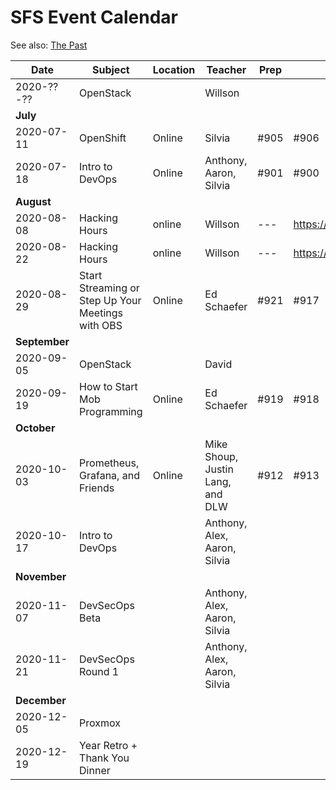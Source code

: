 # SFS Event Calendar

See also: [The Past](schedule-past.md)

| Date          | Subject   | Location     | Teacher           | Prep | Post | Promote | Payout |
| ------------- | --------- | ------------ | ----------------- | ---- | ---- | ------- | ------ |
| 2020-??-??    | OpenStack |  | Willson |  |  |  |  |
| **July**      |
| 2020-07-11    | OpenShift | Online | Silvia | #905 | #906 | #907 | #908 |
| 2020-07-18    | Intro to DevOps | Online | Anthony, Aaron, Silvia | #901 | #900 | #902 | #903 |
| **August**    |
| 2020-08-08    | Hacking Hours | online | Willson | --- | https://www.meetup.com/sofreeus/events/272387182/ | --- | --- |
| 2020-08-22    | Hacking Hours | online | Willson | --- | https://www.meetup.com/sofreeus/events/272387196/ | --- | --- |
| 2020-08-29    | Start Streaming or Step Up Your Meetings with OBS | Online | Ed Schaefer | #921 | #917 | #923 | #924 |
| **September** |
| 2020-09-05    | OpenStack |  | David |  |  |  |  |
| 2020-09-19    | How to Start Mob Programming | Online | Ed Schaefer | #919 | #918 | #920 | #922 |
| **October**   |
| 2020-10-03    | Prometheus, Grafana, and Friends | Online | Mike Shoup, Justin Lang, and DLW | #912 | #913 | #914 | #915 |
| 2020-10-17    | Intro to DevOps |  | Anthony, Alex, Aaron, Silvia |  |  |  |  |
| **November**  |
| 2020-11-07    | DevSecOps Beta |  | Anthony, Alex, Aaron, Silvia |  |  |  |  |
| 2020-11-21    | DevSecOps Round 1 |  | Anthony, Alex, Aaron, Silvia |  |  |  |  |
| **December**  |
| 2020-12-05    | Proxmox |  |  |  |  |  |  |
| 2020-12-19    | Year Retro + Thank You Dinner |  |  |  |  |  |  |